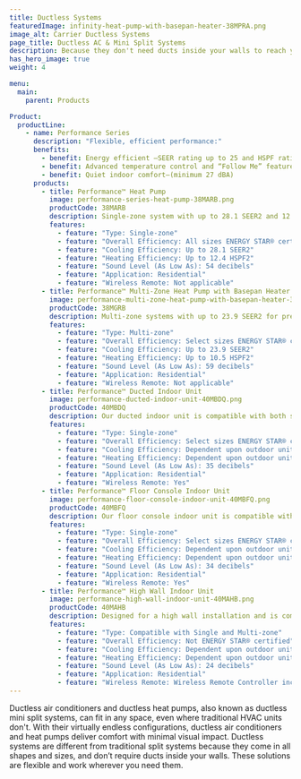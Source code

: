 ```yaml
---
title: Ductless Systems
featuredImage: infinity-heat-pump-with-basepan-heater-38MPRA.png
image_alt: Carrier Ductless Systems
page_title: Ductless AC & Mini Split Systems
description: Because they don't need ducts inside your walls to reach your rooms, ductless air conditioners work wherever you need them.
has_hero_image: true
weight: 4

menu:
  main:
    parent: Products

Product:
  productLine:
    - name: Performance Series
      description: "Flexible, efficient performance:"
      benefits:
        - benefit: Energy efficient —SEER rating up to 25 and HSPF rating up to 12.5
        - benefit: Advanced temperature control and “Follow Me” feature sensing the temperature at the remote control
        - benefit: Quiet indoor comfort—(minimum 27 dBA)
      products:
        - title: Performance™ Heat Pump
          image: performance-series-heat-pump-38MARB.png
          productCode: 38MARB
          description: Single-zone system with up to 28.1 SEER2 and 12.4 HSPF2 for premium energy savings.
          features:
            - feature: "Type: Single-zone"
            - feature: "Overall Efficiency: All sizes ENERGY STAR® certified"
            - feature: "Cooling Efficiency: Up to 28.1 SEER2"
            - feature: "Heating Efficiency: Up to 12.4 HSPF2"
            - feature: "Sound Level (As Low As): 54 decibels"
            - feature: "Application: Residential"
            - feature: "Wireless Remote: Not applicable"
        - title: Performance™ Multi-Zone Heat Pump with Basepan Heater
          image: performance-multi-zone-heat-pump-with-basepan-heater-38MGR.png
          productCode: 38MGRB
          description: Multi-zone systems with up to 23.9 SEER2 for premium cooling energy savings & 10.5 HSPF2 for enhanced heating energy savings.
          features:
            - feature: "Type: Multi-zone"
            - feature: "Overall Efficiency: Select sizes ENERGY STAR® certified"
            - feature: "Cooling Efficiency: Up to 23.9 SEER2"
            - feature: "Heating Efficiency: Up to 10.5 HSPF2"
            - feature: "Sound Level (As Low As): 59 decibels"
            - feature: "Application: Residential"
            - feature: "Wireless Remote: Not applicable"
        - title: Performance™ Ducted Indoor Unit
          image: performance-ducted-indoor-unit-40MBDQ.png
          productCode: 40MBDQ
          description: Our ducted indoor unit is compatible with both single and multi-zone ductless systems.
          features:
            - feature: "Type: Single-zone"
            - feature: "Overall Efficiency: Select sizes ENERGY STAR® certified"
            - feature: "Cooling Efficiency: Dependent upon outdoor unit pairing"
            - feature: "Heating Efficiency: Dependent upon outdoor unit pairing"
            - feature: "Sound Level (As Low As): 35 decibels"
            - feature: "Application: Residential"
            - feature: "Wireless Remote: Yes"
        - title: Performance™ Floor Console Indoor Unit
          image: performance-floor-console-indoor-unit-40MBFQ.png
          productCode: 40MBFQ
          description: Our floor console indoor unit is compatible with both single and multi-zone ductless systems.
          features:
            - feature: "Type: Single-zone"
            - feature: "Overall Efficiency: Select sizes ENERGY STAR® certified"
            - feature: "Cooling Efficiency: Dependent upon outdoor unit pairing"
            - feature: "Heating Efficiency: Dependent upon outdoor unit pairing"
            - feature: "Sound Level (As Low As): 34 decibels"
            - feature: "Application: Residential"
            - feature: "Wireless Remote: Yes"
        - title: Performance™ High Wall Indoor Unit
          image: performance-high-wall-indoor-unit-40MAHB.png
          productCode: 40MAHB
          description: Designed for a high wall installation and is compatible with both single and multi-zone ductless systems.
          features:
            - feature: "Type: Compatible with Single and Multi-zone"
            - feature: "Overall Efficiency: Not ENERGY STAR® certified"
            - feature: "Cooling Efficiency: Dependent upon outdoor unit pairing"
            - feature: "Heating Efficiency: Dependent upon outdoor unit pairing"
            - feature: "Sound Level (As Low As): 24 decibels"
            - feature: "Application: Residential"
            - feature: "Wireless Remote: Wireless Remote Controller included"
---
```


Ductless air conditioners and ductless heat pumps, also known as ductless mini split systems, can fit in any space, even where traditional HVAC units don't. With their virtually endless configurations, ductless air conditioners and heat pumps deliver comfort with minimal visual impact. Ductless systems are different from traditional split systems because they come in all shapes and sizes, and don’t require ducts inside your walls. These solutions are flexible and work wherever you need them.
